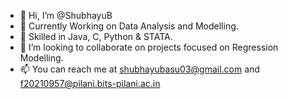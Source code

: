 - 👋 Hi, I’m @ShubhayuB
- 👀 Currently Working on Data Analysis and Modelling. 
- 🌱 Skilled in Java, C, Python & STATA.
- 💞️ I’m looking to collaborate on projects focused on Regression Modelling.
- 📫 You can reach me at shubhayubasu03@gmail.com and f20210957@pilani.bits-pilani.ac.in

<!---
ShubhayuB/ShubhayuB is a ✨ special ✨ repository because its `README.md` (this file) appears on your GitHub profile.
You can click the Preview link to take a look at your changes.
--->
